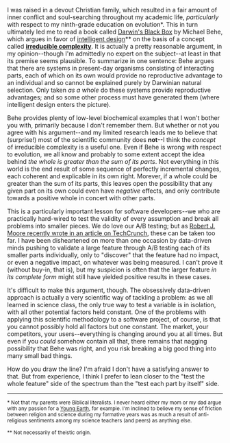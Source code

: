 I was raised in a devout Christian family, which resulted in a fair amount of inner conflict and soul-searching throughout my academic life, *particularly* with respect to my ninth-grade education on evolution\*. This in turn ultimately led me to read a book called [Darwin's Black Box](http://www.amazon.com/Darwins-Black-Box-Biochemical-Challenge/dp/0743290313) by Michael Behe, which argues in favor of [intelligent design](http://en.wikipedia.org/wiki/Intelligent_design)\*\* on the basis of a concept called [**irreducible complexity**](http://en.wikipedia.org/wiki/Irreducible_complexity). It is actually a pretty reasonable argument, in my opinion--though I'm admittedly no expert on the subject--at least in that its premise seems plausible. To summarize in one sentence: Behe argues that there are systems in present-day organisms consisting of interacting parts, each of which on its own would provide no reproductive advantage to an individual and so cannot be explained purely by Darwinian natural selection. Only taken *as a whole* do these systems provide reproductive advantages; and so some other process must have generated them (where intelligent design enters the picture).

Behe provides plenty of low-level biochemical examples that I won't bother you with, primarily because I don't remember them. But whether or not you agree with his argument--and my limited research leads me to believe that (surprise!) most of the scientific community does **not**--I think the *concept* of irreducible complexity is a useful one. Even if Behe is wrong with respect to evolution, we all know and probably to some extent accept the idea behind *the whole is greater than the sum of its parts*. Not everything in this world is the end result of some sequence of perfectly incremental changes, each coherent and explicable in its own right. Morever, if a whole could be greater than the sum of its parts, this leaves open the possibility that any given part on its own could even have *negative* effects, and only contribute towards a positive whole in concert with other parts.

This is a particularly important lesson for software developers--we who are practically hard-wired to test the validity of every assumption and break all problems into smaller pieces. We do love our A/B testing; but as [Robert J. Moore recently wrote in an article on TechCrunch](http://techcrunch.com/2013/01/12/current-conversion-rate-and-desired-confidence-interval-will-help-you-avoid-analysis-paralysis-stop-running-stupid-tests/), these can be taken too far. I have been disheartened on more than one occasion by data-driven minds pushing to validate a large feature through A/B testing each of its smaller parts individually, only to "discover" that the feature had no impact, or even a negative impact, on whatever was being measured. I can't prove it (without buy-in, that is), but my suspicion is often that the larger feature *in its complete form* might still have yielded positive results in these cases.

It's difficult to make this argument, though. The obsessively data-driven approach is actually a very scientific way of tackling a problem: as we all learned in science class, the only true way to test a variable is in isolation, with all other potential factors held constant. One of the problems with applying this scientific methodology to a software project, of course, is that you cannot possibly hold all factors but one constant. The market, your competitors, your users--everything is changing around you at all times. But even if you *could* somehow contain all that, there remains that nagging possibility that Behe was right, and you risk breaking a big good thing into many small bad things.

How do you draw the line? I'm afraid I don't have a satisfying answer to that. But from experience, I think I prefer to lean closer to the "test the whole feature" side of the spectrum than the "test each part by itself" side.

***

<sub>\* Not that my parents were Biblical literalists. I never heard either my mom or my dad argue with any passion for a [Young Earth](http://en.wikipedia.org/wiki/Young_earth), for example. I'm inclined to believe my sense of friction between religion and science during my formative years was as much a result of anti-religious sentiments among my science teachers (and peers) as anything else.</sub>

<sub>\*\* Not necessarily of theistic origin.</sub>
